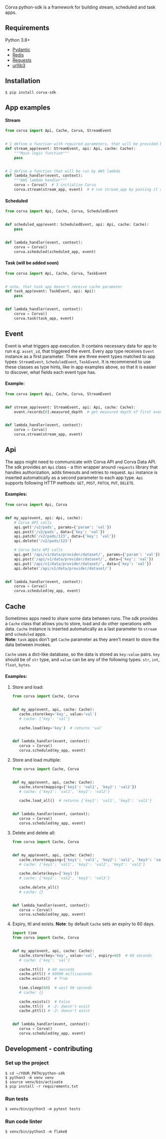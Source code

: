 Corva python-sdk is a framework for building stream, scheduled and task apps.

## Requirements

Python 3.8+

* [Pydantic](https://github.com/samuelcolvin/pydantic)
* [Redis](https://pypi.org/project/redis/)
* [Requests](https://pypi.org/project/requests/)
* [urllib3](https://pypi.org/project/urllib3/)

## Installation

```console
$ pip install corva-sdk
```

## App examples

#### Stream

```python
from corva import Api, Cache, Corva, StreamEvent


# 1 define a function with required parameters, that will be provided by sdk
def stream_app(event: StreamEvent, api: Api, cache: Cache):
    """Main logic function"""
    pass


# 2 define a function that will be run by AWS lambda
def lambda_handler(event, context):
    """AWS lambda handler"""
    corva = Corva()  # 3 initialize Corva
    corva.stream(stream_app, event)  # 4 run stream_app by passing it and event to Corva.stream
```

#### Scheduled

```python
from corva import Api, Cache, Corva, ScheduledEvent


def scheduled_app(event: ScheduledEvent, api: Api, cache: Cache):
    pass


def lambda_handler(event, context):
    corva = Corva()
    corva.scheduled(scheduled_app, event)
```

#### Task (will be added soon)

```python
from corva import Api, Cache, Corva, TaskEvent


# note, that task app doesn't receive cache parameter
def task_app(event: TaskEvent, api: Api):
    pass


def lambda_handler(event, context):
    corva = Corva()
    corva.task(task_app, event)
```

## Event

Event is what triggers app execution. It contains necessary data for app to run e.g. `asset_id`, that triggered the
event. Every app type receives `Event` instance as a first parameter. There are three event types matched to app
types: `StreamEvent`, `ScheduledEvent`, `TaskEvent`. It is recommened to use these classes as type hints, like in app
examples above, so that it is easier to discover, what fields each event type has.

#### Example:

```python
from corva import Api, Cache, Corva, StreamEvent


def stream_app(event: StreamEvent, api: Api, cache: Cache):
    event.records[0].measured_depth  # get measured depth of first event record


def lambda_handler(event, context):
    corva = Corva()
    corva.stream(stream_app, event)
```

## Api

The apps might need to communicate with Corva API and Corva Data API. The sdk provides an `Api` class - a thin wrapper
around `requests`
library that handles authorization, adds timeouts and retries to request.
`Api` instance is inserted automatically as a second parameter to each app type.
`Api` supports following HTTP methods: `GET`, `POST`, `PATCH`, `PUT`, `DELETE`.

#### Examples:

```python
from corva import Api, Corva


def my_app(event, api: Api, cache):
    # Corva API calls
    api.get('/v2/pads', params={'param': 'val'})
    api.post('/v2/pads', data={'key': 'val'})
    api.patch('/v2/pads/123', data={'key': 'val'})
    api.delete('/v2/pads/123')

    # Corva Data API calls
    api.get('/api/v1/data/provider/dataset/', params={'param': 'val'})
    api.post('/api/v1/data/provider/dataset/', data={'key': 'val'})
    api.put('/api/v1/data/provider/dataset/', data={'key': 'val'})
    api.delete('/api/v1/data/provider/dataset/')


def lambda_handler(event, context):
    corva = Corva()
    corva.scheduled(my_app, event)
 ```

## Cache

Sometimes apps need to share some data between runs. The sdk provides a `Cache` class that allows you to store, load and
do other operations with data.
`Cache` instance is inserted automatically as a last parameter to `stream` and `scheduled` apps. <br>
**Note**: `task` apps don't get `Cache` parameter as they aren't meant to store the data between invokes.

`Cache` uses a dict-like database, so the data is stored as `key:value` pairs.
`key` should be of `str` type, and `value` can be any of the following types: `str`, `int`, `float`, `bytes`.

#### Examples:

1. Store and load:
   ```python
   from corva import Cache, Corva
   
   
   def my_app(event, api, cache: Cache):
      cache.store(key='key', value='val')
      # cache: {'key': 'val'}
      
      cache.load(key='key')  # returns 'val'
   
   
   def lambda_handler(event, context):
      corva = Corva()
      corva.scheduled(my_app, event)
   ```

2. Store and load multiple:
   ```python
   from corva import Cache, Corva
   
   
   def my_app(event, api, cache: Cache):
      cache.store(mapping={'key1': 'val1', 'key2': 'val2'})
      # cache: {'key1': 'val1', 'key2': 'val2'}
      
      cache.load_all()  # returns {'key1': 'val1', 'key2': 'val2'}
   
   
   def lambda_handler(event, context):
      corva = Corva()
      corva.scheduled(my_app, event)
   ```

3. Delete and delete all:
   ```python
   from corva import Cache, Corva

   
   def my_app(event, api, cache: Cache):
      cache.store(mapping={'key1': 'val1', 'key2': 'val2', 'key3': 'val3'})
      # cache: {'key1': 'val1', 'key2': 'val2', 'key3': 'val3'}
      
      cache.delete(keys=['key1'])
      # cache: {'key2': 'val2', 'key3': 'val3'}
      
      cache.delete_all()
      # cache: {}
   
   
   def lambda_handler(event, context):
      corva = Corva()
      corva.scheduled(my_app, event)
   ```
4. Expiry, ttl and exists. **Note**: by default `Cache` sets an expiry to 60 days.
   ```python
   import time
   from corva import Cache, Corva
   
   
   def my_app(event, api, cache: Cache):
      cache.store(key='key', value='val', expiry=60)  # 60 seconds
      # cache: {'key': 'val'}
      
      cache.ttl()  # 60 seconds
      cache.pttl() # 60000 milliseconds
      cache.exists()  # True
      
      time.sleep(60)  # wait 60 seconds
      # cache: {}
      
      cache.exists()  # False
      cache.ttl()  # -2: doesn't exist
      cache.pttl() # -2: doesn't exist
   
   
   def lambda_handler(event, context):
      corva = Corva()
      corva.scheduled(my_app, event)
   ```

## Development - contributing

### Set up the project

```console
$ cd ~/YOUR_PATH/python-sdk
$ python3 -m venv venv
$ source venv/bin/activate
$ pip install -r requirements.txt
```

### Run tests

```console
$ venv/bin/python3 -m pytest tests
```

### Run code linter

```console
$ venv/bin/python3 -m flake8
```
